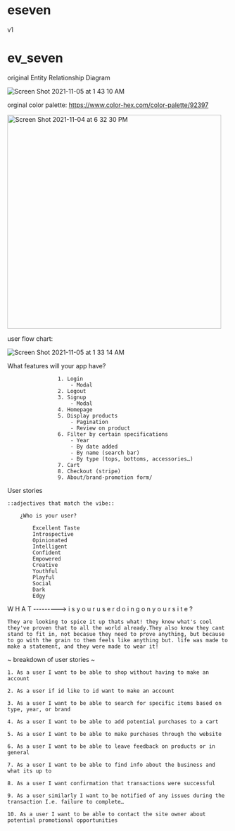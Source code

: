 # eseven
v1

# ev_seven

original
Entity Relationship Diagram

![Screen Shot 2021-11-05 at 1 43 10 AM](https://user-images.githubusercontent.com/80052602/140482772-166b70eb-2b7b-4754-8d67-12610776a978.png)

orginal 
color palette: https://www.color-hex.com/color-palette/92397

<img width="486" alt="Screen Shot 2021-11-04 at 6 32 30 PM" src="https://user-images.githubusercontent.com/80052602/140443338-f1fa7e87-8f17-4373-bac8-313d9a436a3f.png">

user flow chart:

![Screen Shot 2021-11-05 at 1 33 14 AM](https://user-images.githubusercontent.com/80052602/140481696-e488d2cc-ea87-4cb9-b0e1-888e070ce029.png)


What features will your app have?
    			
                    1. Login
                        - Modal 
                    2. Logout 
                    3. Signup
                        - Modal 
                    4. Homepage
                    5. Display products
                        - Pagination
                        - Review on product
                    6. Filter by certain specifications
                        - Year
                        - By date added
                        - By name (search bar)
                        - By type (tops, bottoms, accessories…)
                    7. Cart
                    8. Checkout (stripe)
                    9. About/brand-promotion form/
				                            
User stories

	::adjectives that match the vibe::
	
		¿Who is your user?
		
			Excellent Taste
			Introspective
			Opinionated
			Intelligent			
			Confident	
			Empowered					
			Creative
			Youthful
			Playful
			Social
			Dark
			Edgy
			
												
 W H A T   --------->	i s  	y o u r     u s e r     d o i n g     o n     y o u r    s i t e ?
				
    They are looking to spice it up thats what! they know what's cool they've proven that to all the world already.They also know they cant stand to fit in, not becasue they need to prove anything, but because to go with the grain to them feels like anything but. life was made to make a statement, and they were made to wear it!

   ~ breakdown of user stories ~
   
    1. As a user I want to be able to shop without having to make an account
    
    2. As a user if id like to id want to make an account
    
    3. As a user I want to be able to search for specific items based on type, year, or brand
    
    4. As a user I want to be able to add potential purchases to a cart
    
    5. As a user I want to be able to make purchases through the website
    
    6. As a user I want to be able to leave feedback on products or in general
    
    7. As a user I want to be able to find info about the business and what its up to
    
    8. As a user I want confirmation that transactions were successful
    
    9. As a user similarly I want to be notified of any issues during the transaction I.e. failure to complete…
    
    10. As a user I want to be able to contact the site owner about potential promotional opportunities

